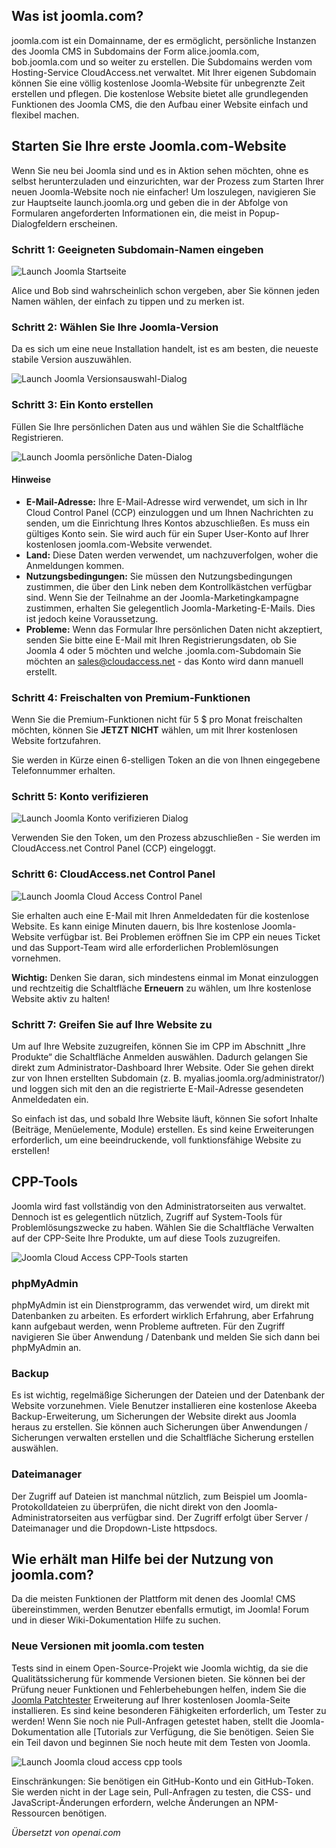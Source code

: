 <!-- Filename: How_to_build_your_free_Joomla_Website / Display title: Kostenloses Hosting -->

## Was ist joomla.com?

joomla.com ist ein Domainname, der es ermöglicht, persönliche Instanzen des Joomla CMS in Subdomains der Form alice.joomla.com, bob.joomla.com und so weiter zu erstellen. Die Subdomains werden vom Hosting-Service CloudAccess.net verwaltet. Mit Ihrer eigenen Subdomain können Sie eine völlig kostenlose Joomla-Website für unbegrenzte Zeit erstellen und pflegen. Die kostenlose Website bietet alle grundlegenden Funktionen des Joomla CMS, die den Aufbau einer Website einfach und flexibel machen.

## Starten Sie Ihre erste Joomla.com-Website

Wenn Sie neu bei Joomla sind und es in Aktion sehen möchten, ohne es selbst herunterzuladen und einzurichten, war der Prozess zum Starten Ihrer neuen Joomla-Website noch nie einfacher! Um loszulegen, navigieren Sie zur Hauptseite launch.joomla.org und geben die in der Abfolge von Formularen angeforderten Informationen ein, die meist in Popup-Dialogfeldern erscheinen.

### Schritt 1: Geeigneten Subdomain-Namen eingeben

![Launch Joomla Startseite](../../../en/images/hosting/free-hosting-launch.png)

Alice und Bob sind wahrscheinlich schon vergeben, aber Sie können jeden Namen wählen, der einfach zu tippen und zu merken ist.

### Schritt 2: Wählen Sie Ihre Joomla-Version

Da es sich um eine neue Installation handelt, ist es am besten, die neueste stabile Version auszuwählen.

![Launch Joomla Versionsauswahl-Dialog](../../../en/images/hosting/free-hosting-select-version.png)

### Schritt 3: Ein Konto erstellen

Füllen Sie Ihre persönlichen Daten aus und wählen Sie die Schaltfläche Registrieren.

![Launch Joomla persönliche Daten-Dialog](../../../en/images/hosting/free-hosting-personal-details.png)

#### Hinweise

- **E-Mail-Adresse:** Ihre E-Mail-Adresse wird verwendet, um sich in Ihr Cloud Control Panel (CCP) einzuloggen und um Ihnen Nachrichten zu senden, um die Einrichtung Ihres Kontos abzuschließen. Es muss ein gültiges Konto sein. Sie wird auch für ein Super User-Konto auf Ihrer kostenlosen joomla.com-Website verwendet.
- **Land:** Diese Daten werden verwendet, um nachzuverfolgen, woher die Anmeldungen kommen.
- **Nutzungsbedingungen:** Sie müssen den Nutzungsbedingungen zustimmen, die über den Link neben dem Kontrollkästchen verfügbar sind. Wenn Sie der Teilnahme an der Joomla-Marketingkampagne zustimmen, erhalten Sie gelegentlich Joomla-Marketing-E-Mails. Dies ist jedoch keine Voraussetzung.
- **Probleme:** Wenn das Formular Ihre persönlichen Daten nicht akzeptiert, senden Sie bitte eine E-Mail mit Ihren Registrierungsdaten, ob Sie Joomla 4 oder 5 möchten und welche .joomla.com-Subdomain Sie möchten an sales@cloudaccess.net - das Konto wird dann manuell erstellt.

### Schritt 4: Freischalten von Premium-Funktionen

Wenn Sie die Premium-Funktionen nicht für 5 $ pro Monat freischalten möchten, können Sie **JETZT NICHT** wählen, um mit Ihrer kostenlosen Website fortzufahren.

Sie werden in Kürze einen 6-stelligen Token an die von Ihnen eingegebene Telefonnummer erhalten.

### Schritt 5: Konto verifizieren

![Launch Joomla Konto verifizieren Dialog](../../../en/images/hosting/free-hosting-verify-account.png)

Verwenden Sie den Token, um den Prozess abzuschließen - Sie werden im CloudAccess.net Control Panel (CCP) eingeloggt.

### Schritt 6: CloudAccess.net Control Panel

![Launch Joomla Cloud Access Control Panel](../../../en/images/hosting/free-hosting-cloud-access-control-panel.png)

Sie erhalten auch eine E-Mail mit Ihren Anmeldedaten für die kostenlose Website. Es kann einige Minuten dauern, bis Ihre kostenlose Joomla-Website verfügbar ist. Bei Problemen eröffnen Sie im CPP ein neues Ticket und das Support-Team wird alle erforderlichen Problemlösungen vornehmen.

**Wichtig:** Denken Sie daran, sich mindestens einmal im Monat einzuloggen und rechtzeitig die Schaltfläche **Erneuern** zu wählen, um Ihre kostenlose Website aktiv zu halten!

### Schritt 7: Greifen Sie auf Ihre Website zu

Um auf Ihre Website zuzugreifen, können Sie im CPP im Abschnitt „Ihre Produkte“ die Schaltfläche Anmelden auswählen. Dadurch gelangen Sie direkt zum Administrator-Dashboard Ihrer Website. Oder Sie gehen direkt zur von Ihnen erstellten Subdomain (z. B. myalias.joomla.org/administrator/) und loggen sich mit den an die registrierte E-Mail-Adresse gesendeten Anmeldedaten ein.

So einfach ist das, und sobald Ihre Website läuft, können Sie sofort Inhalte (Beiträge, Menüelemente, Module) erstellen. Es sind keine Erweiterungen erforderlich, um eine beeindruckende, voll funktionsfähige Website zu erstellen!

## CPP-Tools

Joomla wird fast vollständig von den Administratorseiten aus verwaltet. Dennoch ist es gelegentlich nützlich, Zugriff auf System-Tools für Problemlösungszwecke zu haben. Wählen Sie die Schaltfläche Verwalten auf der CPP-Seite Ihre Produkte, um auf diese Tools zuzugreifen.

![Joomla Cloud Access CPP-Tools starten](../../../en/images/hosting/free-hosting-cpp-manage.png)

### phpMyAdmin

phpMyAdmin ist ein Dienstprogramm, das verwendet wird, um direkt mit Datenbanken zu arbeiten. Es erfordert wirklich Erfahrung, aber Erfahrung kann aufgebaut werden, wenn Probleme auftreten. Für den Zugriff navigieren Sie über Anwendung / Datenbank und melden Sie sich dann bei phpMyAdmin an.

### Backup

Es ist wichtig, regelmäßige Sicherungen der Dateien und der Datenbank der Website vorzunehmen. Viele Benutzer installieren eine kostenlose Akeeba Backup-Erweiterung, um Sicherungen der Website direkt aus Joomla heraus zu erstellen. Sie können auch Sicherungen über Anwendungen / Sicherungen verwalten erstellen und die Schaltfläche Sicherung erstellen auswählen.

### Dateimanager

Der Zugriff auf Dateien ist manchmal nützlich, zum Beispiel um Joomla-Protokolldateien zu überprüfen, die nicht direkt von den Joomla-Administratorseiten aus verfügbar sind. Der Zugriff erfolgt über Server / Dateimanager und die Dropdown-Liste httpsdocs.


## Wie erhält man Hilfe bei der Nutzung von joomla.com?

Da die meisten Funktionen der Plattform mit denen des Joomla! CMS übereinstimmen, werden Benutzer ebenfalls ermutigt, im Joomla! Forum und in dieser Wiki-Dokumentation Hilfe zu suchen.

### Neue Versionen mit joomla.com testen

Tests sind in einem Open-Source-Projekt wie Joomla wichtig, da sie die Qualitätssicherung für kommende Versionen bieten. Sie können bei der Prüfung neuer Funktionen und Fehlerbehebungen helfen, indem Sie die [Joomla Patchtester](https://github.com/joomla-extensions/patchtester/releases) Erweiterung auf Ihrer kostenlosen Joomla-Seite installieren. Es sind keine besonderen Fähigkeiten erforderlich, um Tester zu werden! Wenn Sie noch nie Pull-Anfragen getestet haben, stellt die Joomla-Dokumentation alle [Tutorials zur Verfügung, die Sie benötigen. Seien Sie ein Teil davon und beginnen Sie noch heute mit dem Testen von Joomla.

![Launch Joomla cloud access cpp tools](../../../en/images/hosting/free-hosting-patch-tester.png)

Einschränkungen: Sie benötigen ein GitHub-Konto und ein GitHub-Token. Sie werden nicht in der Lage sein, Pull-Anfragen zu testen, die CSS- und JavaScript-Änderungen erfordern, welche Änderungen an NPM-Ressourcen benötigen.

*Übersetzt von openai.com*

